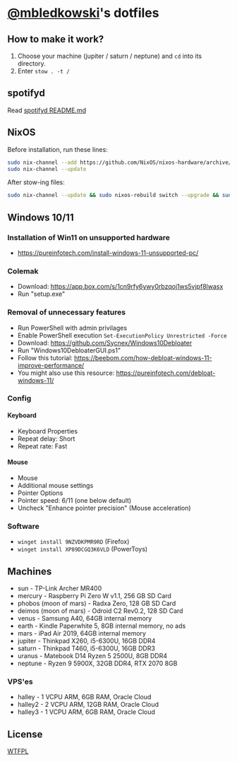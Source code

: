 # [@mbledkowski](https://github.com/mbledkowski)'s dotfiles

## How to make it work?

1. Choose your machine (jupiter / saturn / neptune) and `cd` into its directory.
2. Enter `stow . -t /`

## spotifyd

Read [spotifyd README.md](./global/home/mble/.config/spotifyd/README.md)

## NixOS

Before installation, run these lines:

```sh
sudo nix-channel --add https://github.com/NixOS/nixos-hardware/archive/master.tar.gz nixos-hardware
sudo nix-channel --update
```

After stow-ing files:
```sh
sudo nix-channel --update && sudo nixos-rebuild switch --upgrade && sudo nix-collect-garbage -d
```

## Windows 10/11
### Installation of Win11 on unsupported hardware
 - https://pureinfotech.com/install-windows-11-unsupported-pc/
### Colemak
 - Download: https://app.box.com/s/1cn9rfy6ywy0rbzqoj1ws5vjpf8lwasx
 - Run "setup.exe"
### Removal of unnecessary features
 - Run PowerShell with admin privilages
 - Enable PowerShell execution `Set-ExecutionPolicy Unrestricted -Force`
 - Download: https://github.com/Sycnex/Windows10Debloater
 - Run "Windows10DebloaterGUI.ps1"
 - Follow this tutorial: https://beebom.com/how-debloat-windows-11-improve-performance/
 - You might also use this resource: https://pureinfotech.com/debloat-windows-11/
### Config
#### Keyboard
 - Keyboard Properties
 - Repeat delay: Short
 - Repeat rate: Fast
#### Mouse
 - Mouse
 - Additional mouse settings
 - Pointer Options
 - Pointer speed: 6/11 (one below default)
 - Uncheck "Enhance pointer precision" (Mouse acceleration)
### Software
 - `winget install 9NZVDKPMR9RD` (Firefox)
 - `winget install XP89DCGQ3K6VLD` (PowerToys)

## Machines
 - sun - TP-Link Archer MR400
 - mercury - Raspberry Pi Zero W v1.1, 256 GB SD Card
 - phobos (moon of mars) - Radxa Zero, 128 GB SD Card
 - deimos (moon of mars) - Odroid C2 Rev0.2, 128 SD Card
 - venus - Samsung A40, 64GB internal memory
 - earth - Kindle Paperwhite 5, 8GB internal memory, no ads
 - mars - iPad Air 2019, 64GB internal memory
 - jupiter - Thinkpad X260, i5-6300U, 16GB DDR4
 - saturn - Thinkpad T460, i5-6300U, 16GB DDR3
 - uranus - Matebook D14 Ryzen 5 2500U, 8GB DDR4 
 - neptune - Ryzen 9 5900X, 32GB DDR4, RTX 2070 8GB

### VPS'es
 - halley - 1 VCPU ARM, 6GB RAM, Oracle Cloud
 - halley2 - 2 VCPU ARM, 12GB RAM, Oracle Cloud
 - halley3 - 1 VCPU ARM, 6GB RAM, Oracle Cloud

## License
[WTFPL](https://spdx.org/licenses/WTFPL)
